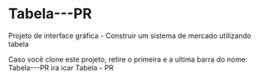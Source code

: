# Tabela---PR
Projeto de interface gráfica - Construir um sistema de mercado utilizando tabela

Caso você clone este projeto, retire o primeira e a ultima barra do nome:
Tabela---PR ira icar Tabela - PR
